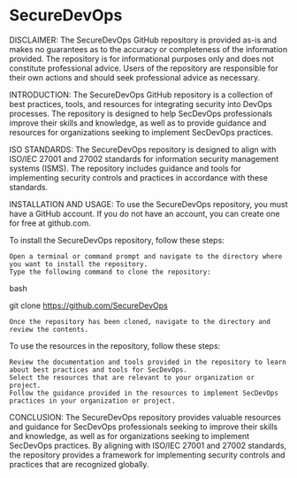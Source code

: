 
# SecureDevOps

DISCLAIMER:
The SecureDevOps GitHub repository is provided as-is and makes no guarantees as to the accuracy or completeness of the information provided. The repository is for informational purposes only and does not constitute professional advice. Users of the repository are responsible for their own actions and should seek professional advice as necessary.

INTRODUCTION:
The SecureDevOps GitHub repository is a collection of best practices, tools, and resources for integrating security into DevOps processes. The repository is designed to help SecDevOps professionals improve their skills and knowledge, as well as to provide guidance and resources for organizations seeking to implement SecDevOps practices.

ISO STANDARDS:
The SecureDevOps repository is designed to align with ISO/IEC 27001 and 27002 standards for information security management systems (ISMS). The repository includes guidance and tools for implementing security controls and practices in accordance with these standards.

INSTALLATION AND USAGE:
To use the SecureDevOps repository, you must have a GitHub account. If you do not have an account, you can create one for free at github.com.

To install the SecureDevOps repository, follow these steps:

    Open a terminal or command prompt and navigate to the directory where you want to install the repository.
    Type the following command to clone the repository:

bash

git clone https://github.com/SecureDevOps

    Once the repository has been cloned, navigate to the directory and review the contents.

To use the resources in the repository, follow these steps:

    Review the documentation and tools provided in the repository to learn about best practices and tools for SecDevOps.
    Select the resources that are relevant to your organization or project.
    Follow the guidance provided in the resources to implement SecDevOps practices in your organization or project.

CONCLUSION:
The SecureDevOps repository provides valuable resources and guidance for SecDevOps professionals seeking to improve their skills and knowledge, as well as for organizations seeking to implement SecDevOps practices. By aligning with ISO/IEC 27001 and 27002 standards, the repository provides a framework for implementing security controls and practices that are recognized globally.

